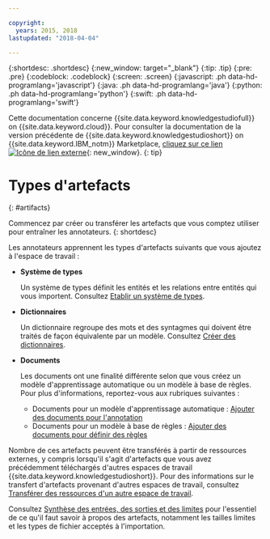```yaml
---

copyright:
  years: 2015, 2018
lastupdated: "2018-04-04"

---
```


{:shortdesc: .shortdesc}
{:new_window: target="_blank"}
{:tip: .tip}
{:pre: .pre}
{:codeblock: .codeblock}
{:screen: .screen}
{:javascript: .ph data-hd-programlang='javascript'}
{:java: .ph data-hd-programlang='java'}
{:python: .ph data-hd-programlang='python'}
{:swift: .ph data-hd-programlang='swift'}

Cette documentation concerne {{site.data.keyword.knowledgestudiofull}} on {{site.data.keyword.cloud}}. Pour consulter la documentation de la version précédente de {{site.data.keyword.knowledgestudioshort}} on {{site.data.keyword.IBM_notm}} Marketplace, [cliquez sur ce lien ![Icône de lien externe](../../icons/launch-glyph.svg "Icône de lien externe")](https://{DomainName}/docs/services/knowledge-studio/artifacts.html){: new_window}.
{: tip}

# Types d'artefacts
{: #artifacts}

Commencez par créer ou transférer les artefacts que vous comptez utiliser pour entraîner les annotateurs.
{: shortdesc}

Les annotateurs apprennent les types d'artefacts suivants que vous ajoutez à l'espace de travail :

- **Système de types**

    Un système de types définit les entités et les relations entre entités qui vous importent. Consultez [Etablir un système de types](/docs/services/watson-knowledge-studio/typesystem.html).

- **Dictionnaires**

    Un dictionnaire regroupe des mots et des syntagmes qui doivent être traités de façon équivalente par un modèle. Consultez [Créer des dictionnaires](/docs/services/watson-knowledge-studio/dictionaries.html).

- **Documents**

    Les documents ont une finalité différente selon que vous créez un modèle d'apprentissage automatique ou un modèle à base de règles. Pour plus d'informations, reportez-vous aux rubriques suivantes :
    - Documents pour un modèle d'apprentissage automatique : [Ajouter des documents pour l'annotation](/docs/services/watson-knowledge-studio/documents-for-annotation.html#wks_t_docs_intro)
    - Documents pour un modèle à base de règles : [Ajouter des documents pour définir des règles](/docs/services/watson-knowledge-studio/rule-annotator-add-doc.html)

Nombre de ces artefacts peuvent être transférés à partir de ressources externes, y compris lorsqu'il s'agit d'artefacts que vous avez précédemment téléchargés d'autres espaces de travail {{site.data.keyword.knowledgestudioshort}}. Pour des informations sur le transfert d'artefacts provenant d'autres espaces de travail, consultez [Transférer des ressources d'un autre espace de travail](/docs/services/watson-knowledge-studio/exportimport.html).

Consultez [Synthèse des entrées, des sorties et des limites](/docs/services/watson-knowledge-studio/create-project.html#wks_formats) pour l'essentiel de ce qu'il faut savoir à propos des artefacts, notamment les tailles limites et les types de fichier acceptés à l'importation.

